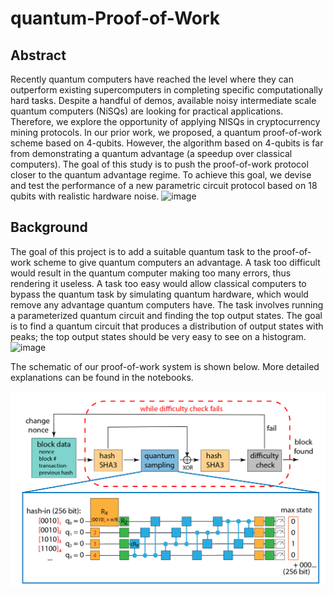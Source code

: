# quantum-Proof-of-Work

## Abstract 
Recently quantum computers have reached the level where they can outperform existing supercomputers in completing specific computationally hard tasks. Despite a handful of demos, available noisy intermediate scale quantum computers (NiSQs) are looking for practical applications. Therefore, we explore the opportunity of applying NISQs in cryptocurrency mining protocols. In our prior work, we proposed, a quantum proof-of-work scheme based on 4-qubits. However, the algorithm based on 4-qubits is far from demonstrating a quantum advantage (a speedup over classical computers). The goal of this study is to push the proof-of-work protocol closer to the quantum advantage regime. To achieve this goal, we devise and test the performance of a new parametric circuit protocol based on 18 qubits with realistic hardware noise.
![image](https://user-images.githubusercontent.com/49625502/214153229-ed55f4df-506f-4702-9142-e5eea6fef4d3.png)

## Background
The goal of this project is to add a suitable quantum task to the proof-of-work scheme to give quantum computers an advantage. A task too difficult would result in the quantum computer making too many errors, thus rendering it useless. A task too easy would allow classical computers to bypass the quantum task by simulating quantum hardware, which would remove any advantage quantum computers have. The task involves running a parameterized quantum circuit and finding the top output states. The goal is to find a quantum circuit that produces a distribution of output states with peaks; the top output states should be very easy to see on a histogram.
![image](https://user-images.githubusercontent.com/49625502/214153488-2540c401-4174-4f67-af2f-ba61354e159d.png)

The schematic of our proof-of-work system is shown below.  More detailed explanations can be found in the notebooks.

<img width="788" alt="image" src="images/qPoW_schematic.png">
